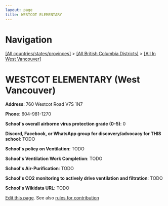```yaml
---
layout: page
title: WESTCOT ELEMENTARY
---
```

# Navigation

[[All countries/states/provinces]](../../..) > [[All British Columbia Districts]](../..) > [[All In West Vancouver]](..)

# WESTCOT ELEMENTARY (West Vancouver)

**Address**: 760 Westcot Road V7S 1N7

**Phone**: 604-981-1270

**School's overall airborne virus protection grade (0-5)**: 0

**Discord, Facebook, or WhatsApp group for discovery/advocacy for THIS school**: TODO

**School's policy on Ventilation**: TODO

**School's Ventilation Work Completion**: TODO

**School's Air-Purification**: TODO

**School's CO2 monitoring to actively drive ventilation and filtration**: TODO

**School's Wikidata URL**: TODO


[Edit this page](https://github.com/ventilate-schools/BC/edit/main/./West_Vancouver/WESTCOT_ELEMENTARY.md). See also [rules for contribution](../../../contribution-rules/)